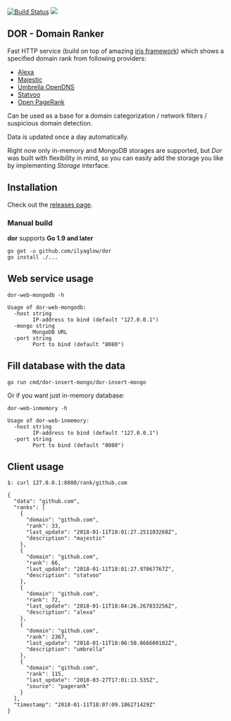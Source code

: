 [![Build Status](https://travis-ci.org/ilyaglow/dor.svg?branch=master)](https://travis-ci.org/ilyaglow/dor) [![](https://godoc.org/github.com/ilyaglow/dor?status.svg)](http://godoc.org/github.com/ilyaglow/dor)

DOR - Domain Ranker
-------------------

Fast HTTP service (build on top of amazing [iris framework](https://github.com/kataras/iris)) which shows a specified domain rank from following providers:
- [Alexa](https://www.alexa.com/topsites)
- [Majestic](https://blog.majestic.com/development/alexa-top-1-million-sites-retired-heres-majestic-million/)
- [Umbrella OpenDNS](https://umbrella.cisco.com/blog/2016/12/14/cisco-umbrella-1-million/)
- [Statvoo](https://statvoo.com/top/sites)
- [Open PageRank](https://www.domcop.com/top-10-million-domains)

Can be used as a base for a domain categorization / network filters / suspicious domain detection.

Data is updated once a day automatically.

Right now only in-memory and MongoDB storages are supported, but _Dor_ was built with flexibility in mind, so you can easily add the storage you like by implementing _Storage_ interface.

## Installation

Check out the [releases page](https://github.com/ilyaglow/dor/releases).

### Manual build

**dor** supports **Go 1.9 and later**

```
go get -u github.com/ilyaglow/dor
go install ./...
```

## Web service usage

```
dor-web-mongodb -h

Usage of dor-web-mongodb:
  -host string
    	IP-address to bind (default "127.0.0.1")
  -mongo string
    	MongoDB URL
  -port string
    	Port to bind (default "8080")
```

## Fill database with the data

```
go run cmd/dor-insert-mongo/dor-insert-mongo
```

Or if you want just in-memory database:
```
dor-web-inmemory -h

Usage of dor-web-inmemory:
  -host string
    	IP-address to bind (default "127.0.0.1")
  -port string
    	Port to bind (default "8080")
```

## Client usage

```
$: curl 127.0.0.1:8080/rank/github.com

{
  "data": "github.com",
  "ranks": [
    {
      "domain": "github.com",
      "rank": 33,
      "last_update": "2018-01-11T18:01:27.251103268Z",
      "description": "majestic"
    },
    {
      "domain": "github.com",
      "rank": 66,
      "last_update": "2018-01-11T18:01:27.97067767Z",
      "description": "statvoo"
    },
    {
      "domain": "github.com",
      "rank": 72,
      "last_update": "2018-01-11T18:04:26.267833256Z",
      "description": "alexa"
    },
    {
      "domain": "github.com",
      "rank": 2367,
      "last_update": "2018-01-11T18:06:50.866600102Z",
      "description": "umbrella"
    },
    {
      "domain": "github.com",
      "rank": 115,
      "last_update": "2018-03-27T17:01:13.535Z",
      "source": "pagerank"
    }
  ],
  "timestamp": "2018-01-11T18:07:09.186271429Z"
}
```
